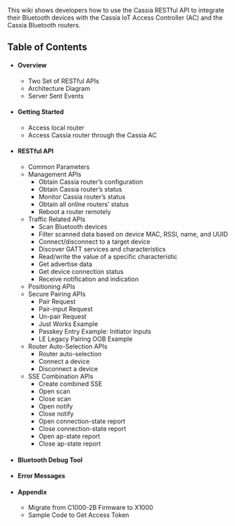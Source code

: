 This wiki shows developers how to use the Cassia RESTful API to integrate their Bluetooth devices with the Cassia IoT Access Controller (AC) and the Cassia Bluetooth routers.

## Table of Contents

* #### Overview
   * Two Set of RESTful APIs
   * Architecture Diagram
   * Server Sent Events

* #### Getting Started
   * Access local router
   * Access Cassia router through the Cassia AC

* #### RESTful API
   * Common Parameters
   * Management APIs
      * Obtain Cassia router’s configuration
      * Obtain Cassia router’s status
      * Monitor Cassia router’s status
      * Obtain all online routers’ status
      * Reboot a router remotely
   * Traffic Related APIs
      * Scan Bluetooth devices
      * Filter scanned data based on device MAC, RSSI, name, and UUID
      * Connect/disconnect to a target device
      * Discover GATT services and characteristics
      * Read/write the value of a specific characteristic
      * Get advertise data
      * Get device connection status
      * Receive notification and indication
   * Positioning APIs
   * Secure Pairing APIs
      * Pair Request
      * Pair-input Request
      * Un-pair Request
      * Just Works Example
      * Passkey Entry Example: Initiator Inputs
      * LE Legacy Pairing OOB Example
   * Router Auto-Selection APIs
      * Router auto-selection
      * Connect a device
      * Disconnect a device
   * SSE Combination APIs
      * Create combined SSE
      * Open scan
      * Close scan
      * Open notify
      * Close notify
      * Open connection-state report
      * Close connection-state report
      * Open ap-state report
      * Close ap-state report

* #### Bluetooth Debug Tool
* #### Error Messages
* #### Appendix
   * Migrate from C1000-2B Firmware to X1000
   * Sample Code to Get Access Token
